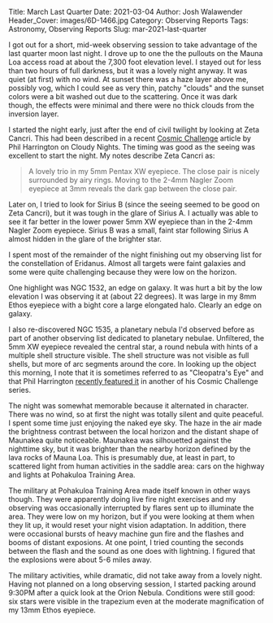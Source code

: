 Title: March Last Quarter
Date: 2021-03-04
Author: Josh Walawender
Header_Cover: images/6D-1466.jpg
Category: Observing Reports
Tags: Astronomy, Observing Reports
Slug: mar-2021-last-quarter

I got out for a short, mid-week observing session to take advantage of the last quarter moon last night.  I drove up to one the the pullouts on the Mauna Loa access road at about the 7,300 foot elevation level.  I stayed out for less than two hours of full darkness, but it was a lovely night anyway.  It was quiet (at first) with no wind.  At sunset there was a haze layer above me, possibly vog, which I could see as very thin, patchy "clouds" and the sunset colors were a bit washed out due to the scattering.  Once it was dark though, the effects were minimal and there were no thick clouds from the inversion layer.

I started the night early, just after the end of civil twilight by looking at Zeta Cancri.  This had been described in a recent [Cosmic Challenge](https://www.cloudynights.com/articles/cat/column/phil-harrington-s/cosmic-challenge-zeta-ζ-cancri-r3286) article by Phil Harrington on Cloudy Nights.  The timing was good as the seeing was excellent to start the night.  My notes describe Zeta Cancri as:

> A lovely trio in my 5mm Pentax XW eyepiece.  The close pair is nicely surrounded by airy rings.  Moving to the 2-4mm Nagler Zoom eyepiece at 3mm reveals the dark gap between the close pair.

Later on, I tried to look for Sirius B (since the seeing seemed to be good on Zeta Cancri), but it was tough in the glare of Sirius A.  I actually was able to see it far better in the lower power 5mm XW eyepiece than in the 2-4mm Nagler Zoom eyepiece.  Sirius B was a small, faint star following Sirius A almost hidden in the glare of the brighter star.

I spent most of the remainder of the night finishing out my observing list for the constellation of Eridanus.  Almost all targets were faint galaxies and some were quite challenging because they were low on the horizon.

One highlight was NGC 1532, an edge on galaxy.  It was hurt a bit by the low elevation I was observing it at (about 22 degrees).  It was large in my 8mm Ethos eyepiece with a bight core a large elongated halo.  Clearly an edge on galaxy.

I also re-discovered NGC 1535, a planetary nebula I'd observed before as part of another observing list dedicated to planetary nebulae.  Unfiltered, the 5mm XW eyepiece revealed the central star, a round nebula with hints of a multiple shell structure visible.  The shell structure was not visible as full shells, but more of arc segments around the core.  In looking up the object this morning, I note that it is sometimes referred to as "Cleopatra's Eye" and that Phil Harrington [recently featured it](https://www.cloudynights.com/articles/cat/column/phil-harrington-s/cosmic-challenge-ngc-1535-r3218) in another of his Cosmic Challenge series.

The night was somewhat memorable because it alternated in character.  There was no wind, so at first the night was totally silent and quite peaceful.  I spent some time just enjoying the naked eye sky.  The haze in the air made the brightness contrast between the local horizon and the distant shape of Maunakea quite noticeable.  Maunakea was silhouetted against the nighttime sky, but it was brighter than the nearby horizon defined by the lava rocks of Mauna Loa.  This is presumably due, at least in part, to scattered light from human activities in the saddle area: cars on the highway and lights at Pohakuloa Training Area.

The military at Pohakuloa Training Area made itself known in other ways though.  They were apparently doing live fire night exercises and my observing was occasionally interrupted by flares sent up to illuminate the area.  They were low on my horizon, but if you were looking at them when they lit up, it would reset your night vision adaptation.  In addition, there were occasional bursts of heavy machine gun fire and the flashes and booms of distant exposions.  At one point, I tried counting the seconds between the flash and the sound as one does with lightning.  I figured that the explosions were about 5-6 miles away.

The military activities, while dramatic, did not take away from a lovely night.  Having not planned on a long observing session, I started packing around 9:30PM after a quick look at the Orion Nebula.  Conditions were still good: six stars were visible in the trapezium even at the moderate magnification of my 13mm Ethos eyepiece.
